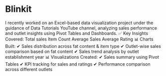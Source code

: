 # Blinkit
I recently worked on an Excel-based data visualization project under the guidance of Data Tutorials YouTube channel, analyzing sales performance and outlet insights using Pivot Tables and Dashboards.
✅ Key Insights Covered:
 Total sales
 Item Count 
 Average Sales
 Average Rating
📊 Charts Built:
✔ Sales distribution across fat content & item type
✔ Outlet-wise sales comparison based on fat content
✔ Sales trend analysis by outlet establishment year
📊 Visualizations Created:
✔ Sales summary using Pivot Tables
✔ KPI tracking for sales and ratings
✔ Performance comparison across different outlets
